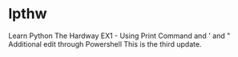 # lpthw
Learn Python The Hardway
EX1 - Using Print Command and ' and "
Additional edit through Powershell
This is the third update.
